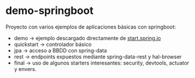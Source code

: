 # demo-springboot

Proyecto con varios ejemplos de aplicaciones básicas con springboot:

* demo -> ejemplo descargado directamente de [start.spring.io](http://start.spring.io)
* quickstart -> controlador básico
* jpa -> acceso a BBDD con spring-data
* rest -> endpoints expuestos mediante spring-data-rest y hal-browser
* final -> uso de algunos starters interesantes: security, devtools, actuator y envers.
